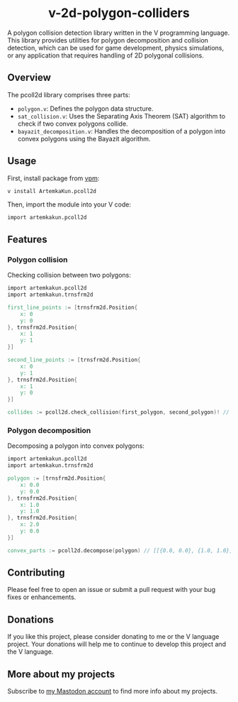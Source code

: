 <h1 align="center">v-2d-polygon-colliders</h1>

A polygon collision detection library written in the V programming language.
This library provides utilities for polygon decomposition and collision detection,
which can be used for game development, physics simulations, or any application that requires
handling of 2D polygonal collisions.

## Overview

The pcoll2d library comprises three parts:
- `polygon.v`: Defines the polygon data structure.
- `sat_collision.v`: Uses the Separating Axis Theorem (SAT) algorithm to check if two convex
polygons collide.
- `bayazit_decomposition.v`: Handles the decomposition of a polygon into convex polygons using the
Bayazit algorithm.

## Usage

First, install package from [vpm](https://vpm.vlang.io/packages/ArtemkaKun.pcoll2d):

```
v install ArtemkaKun.pcoll2d
```

Then, import the module into your V code:

```v badsyntax
import artemkakun.pcoll2d
```

## Features

### Polygon collision

Checking collision between two polygons:

```v badsyntax
import artemkakun.pcoll2d
import artemkakun.trnsfrm2d

first_line_points := [trnsfrm2d.Position{
	x: 0
	y: 0
}, trnsfrm2d.Position{
	x: 1
	y: 1
}]

second_line_points := [trnsfrm2d.Position{
	x: 0
	y: 1
}, trnsfrm2d.Position{
	x: 1
	y: 0
}]

collides := pcoll2d.check_collision(first_polygon, second_polygon)! // true
```

### Polygon decomposition

Decomposing a polygon into convex polygons:

```v badsyntax
import artemkakun.pcoll2d
import artemkakun.trnsfrm2d

polygon := [trnsfrm2d.Position{
	x: 0.0
	y: 0.0
}, trnsfrm2d.Position{
	x: 1.0
	y: 1.0
}, trnsfrm2d.Position{
	x: 2.0
	y: 0.0
}]

convex_parts := pcoll2d.decompose(polygon) // [[{0.0, 0.0}, {1.0, 1.0}, {2.0, 0.0}]]
```

## Contributing

Please feel free to open an issue or submit a pull request with your bug fixes or enhancements.

## Donations

If you like this project, please consider donating to me or the V language project.
Your donations will help me to continue to develop this project and the V language.

## More about my projects

Subscribe to [my Mastodon account](https://mastodon.social/@yuart) to find more info about my projects.
